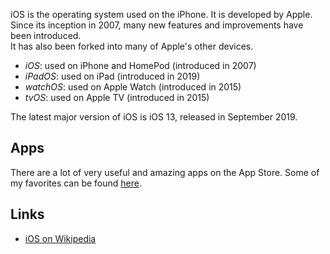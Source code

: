 iOS is the operating system used on the iPhone. It is developed by Apple.  
Since its inception in 2007, many new features and improvements have been introduced.  
It has also been forked into many of Apple's other devices.

- *iOS*: used on iPhone and HomePod (introduced in 2007)
-  *iPadOS*: used on iPad (introduced in 2019)
- *watchOS*: used on Apple Watch (introduced in 2015)
- *tvOS*: used on Apple TV (introduced in 2015)

The latest major version of iOS is iOS 13, released in September 2019.

## Apps
There are a lot of very useful and amazing apps on the App Store.
Some of my favorites can be found [here](ios-apps.md).

## Links
- [iOS on Wikipedia](https://en.wikipedia.org/wiki/IOS)
